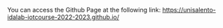 You can access the Github Page at the following link: <a href="https://unisalento-idalab-iotcourse-2022-2023.github.io/">https://unisalento-idalab-iotcourse-2022-2023.github.io/</a>
